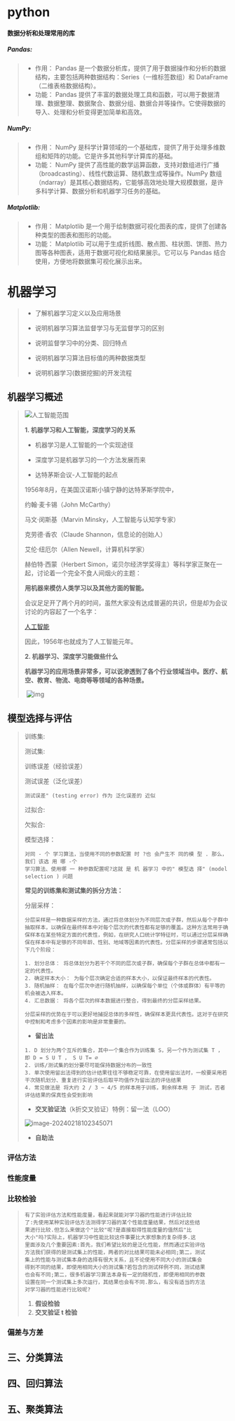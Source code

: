 # python
#### 数据分析和处理常用的库
##### **Pandas:**

>- 作用： Pandas 是一个数据分析库，提供了用于数据操作和分析的数据结构，主要包括两种数据结构：Series（一维标签数组）和 DataFrame（二维表格数据结构）。
>- 功能： Pandas 提供了丰富的数据处理工具和函数，可以用于数据清理、数据整理、数据聚合、数据分组、数据合并等操作。它使得数据的导入、处理和分析变得更加简单和高效。

##### **NumPy:**

> - 作用： NumPy 是科学计算领域的一个基础库，提供了用于处理多维数组和矩阵的功能。它是许多其他科学计算库的基础。
> - 功能： NumPy 提供了高性能的数学运算函数，支持对数组进行广播（broadcasting）、线性代数运算、随机数生成等操作。NumPy 数组（ndarray）是其核心数据结构，它能够高效地处理大规模数据，是许多科学计算、数据分析和机器学习任务的基础。

##### **Matplotlib:**

> - 作用： Matplotlib 是一个用于绘制数据可视化图表的库，提供了创建各种类型的图表和图形的功能。
> - 功能： Matplotlib 可以用于生成折线图、散点图、柱状图、饼图、热力图等各种图表，适用于数据可视化和结果展示。它可以与 Pandas 结合使用，方便地将数据集可视化展示出来。

# 机器学习

> - 了解机器学习定义以及应用场景
>
> - 说明机器学习算法监督学习与无监督学习的区别
>
> - 说明监督学习中的分类、回归特点
>
> - 说明机器学习算法目标值的两种数据类型
>
> - 说明机器学习(数据挖掘)的开发流程
>

## 机器学习概述

>![人工智能范围](file:///C:/Users/29983/Desktop/%E6%9C%BA%E5%99%A8%E5%AD%A6%E4%B9%A0/images/%E4%BA%BA%E5%B7%A5%E6%99%BA%E8%83%BD%E8%8C%83%E5%9B%B4.png)
>
>**1. 机器学习和人工智能，深度学习的关系**
>
>- 机器学习是人工智能的一个实现途径
>- 深度学习是机器学习的一个方法发展而来
>
>- 达特茅斯会议-人工智能的起点
>
>  1956年8月，在美国汉诺斯小镇宁静的达特茅斯学院中，
>
>  约翰·麦卡锡（John McCarthy）
>
>  马文·闵斯基（Marvin Minsky，人工智能与认知学专家）
>
>  克劳德·香农（Claude Shannon，信息论的创始人）
>
>  艾伦·纽厄尔（Allen Newell，计算机科学家）
>
>  赫伯特·西蒙（Herbert Simon，诺贝尔经济学奖得主）等科学家正聚在一起，讨论着一个完全不食人间烟火的主题：
>
>  **用机器来模仿人类学习以及其他方面的智能。**
>
>  会议足足开了两个月的时间，虽然大家没有达成普遍的共识，但是却为会议讨论的内容起了一个名字：
>
>  [人工智能](https://baike.baidu.com/item/人工智能)
>
>  因此，1956年也就成为了人工智能元年。 
>
>**2. 机器学习、深度学习能做些什么**
>
>​	**机器学习的应用场景非常多，可以说渗透到了各个行业领域当中。医疗、航空、教育、物流、电商等等领域的各种场景。**
>
>​	![img](file:///C:/Users/29983/Desktop/%E6%9C%BA%E5%99%A8%E5%AD%A6%E4%B9%A0/images/%E6%9C%BA%E5%99%A8%E5%AD%A6%E4%B9%A0%E5%BA%94%E7%94%A8%E5%9C%BA%E6%99%AF.png)
>
>
>
>
## 模型选择与评估

>训练集:
>
>
>
>测试集:
>
>
>
>训练误差（经验误差）
>
>
>
>测试误差（泛化误差）
>
>~~~
>测试误差" (testing error) 作为 泛化误差的 近似
>~~~
>
>
>
>过拟合:
>
>
>
>欠拟合:
>
>
>
>模型选择：
>
>~~~
> 对同 - 个 学习算法，当使用不同的参数配置 时 ?也 会产生不 同的模 型 . 那么，我们 该选 用 哪 -个
>学习算法、使用哪 一 种参数配置呢?这就 是 机 器学习 中的" 模型选 择" (model selection ) 问题
>~~~
>
>**常见的训练集和测试集的拆分方法：**
>
>分层采样：
>
>~~~
>分层采样是一种数据采样的方法，通过将总体划分为不同层次或子群，然后从每个子群中抽取样本，以确保在最终样本中对每个层次的代表性都有足够的覆盖。这种方法常用于确保样本在某些特定方面的代表性，例如，在研究人口统计学特征时，可以通过分层采样确保在样本中有足够的不同年龄、性别、地域等因素的代表性。分层采样的步骤通常包括以下几个阶段：
>
>1. 划分总体： 将总体划分为若干个不同的层次或子群，确保每个子群在总体中都有一定的代表性。
>2. 确定样本大小： 为每个层次确定合适的样本大小，以保证最终样本的代表性。
>3. 随机抽样： 在每个层次中进行随机抽样，以确保每个单位（个体或群体）有平等的机会被选入样本。
>4. 汇总数据： 将各个层次的样本数据进行整合，得到最终的分层采样结果。
>
>分层采样的优势在于可以更好地捕捉总体的多样性，确保样本更具代表性。这对于在研究中控制和考虑多个因素的影响是非常重要的。
>~~~
>
>
>
>- **留出法**
>
>~~~
>1. D 划分为两个互斥的集合，其中一个集合作为训练集 S，另一个作为测试集 T ， 即 D = S U T ， S U T= ∅
>2. 训练/测试集的划分要尽可能保持数据分布的一致性
>3. 单次使用留出法得到的估计结果往往不够稳定可靠，在使用留出法时，一般要采用若干次随机划分、重复进行实验评估后取平均值作为留出法的评估结果
>4. 常见做法是 将大约 2 / 3 ~ 4/5 的样本用于训练，剩余样本用 于 测试，否者评估结果的保真性会受到影响
>~~~
>
>
>
>- **交叉验证法**（k折交叉验证）特例：留一法（LOO）
>
>![image-20240218102345071](C:\Users\29983\AppData\Roaming\Typora\typora-user-images\image-20240218102345071.png)
>
>- **自助法**
>
>  

 ### 评估方法

> 
 ### 性能度量

> 
### 比较检验

> ~~~
> 有了实验评估方法和性能度量，看起来就能对学习器的性能进行评估比较
> 了:先使用某种实验评估方法测得学习器的某个性能度量结果，然后对这些结
> 果进行比较.但怎么来做这个"比较"呢?是直接取得性能度量的值然后"比
> 大小"吗?实际上，机器学习中性能比较这件事要比大家想象的复杂得多.这
> 里面涉及几个重要因素:首先，我们希望比较的是泛化性能，然而通过实验评估
> 方法我们获得的是测试集上的性能，两者的对比结果可能未必相同;第二，测试
> 集上的性能与测试集本身的选择有很大关系，且不论使用不同大小的测试集会
> 得到不同的结果，即使用相同大小的测试集?若包含的测试样例不同，测试结果
> 也会有不同;第二，很多机器学习算法本身有一定的随机性，即便用相同的参数
> 设置在同一个测试集上多次运行，其结果也会有不同.那么，有没有适当的方法
> 对学习器的性能进行比较呢?
> ~~~
>
> 1. **假设检验**
> 2. **交叉验证 t 检验**
### 偏差与方差

> 

## 三、分类算法
>
>
>
>
>
>
## 四、回归算法
>
>
>
>
>
>
## 五、聚类算法
>
>
>
>
>
>






